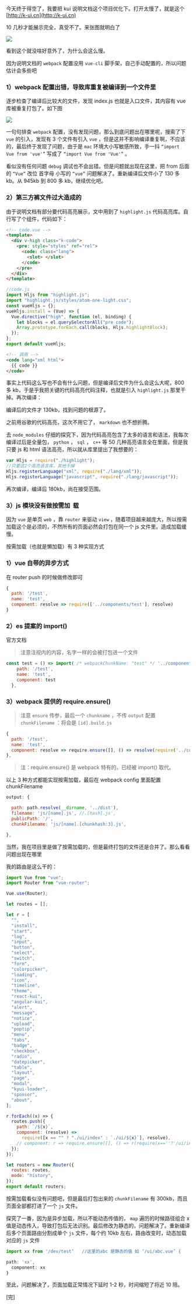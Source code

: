 今天终于得空了，我要把 kui 说明文档这个项目优化下。打开太慢了，就是这个 [http://k-ui.cn](http://k-ui.cn)

10 几秒才能展示完全，真受不了。来张图就明白了

![](https://www.chuchur.com/upload/2018/1521536803437.png)

看到这个就没啥好意外了，为什么会这么慢。

因为说明文档的 `webpack` 配置没用 `vue-cli` 脚手架，自己手动配置的，所以问题估计会多些吧

### 1）webpack 配置出错，导致库重复被编译到一个文件里

逐步检查了编译后比较大的文件，发现 index.js 也就是入口文件，其内容有 vue 库被重复打包了。如下图

![](https://www.chuchur.com/upload/2018/1521538004963.png)   

一句句排查 `webpack` 配置，没有发现问题，那么到底问题出在哪里呢，搜索了下 `vue` 的引入，发现有 3 个文件有引入 `vue` ，但是这并不影响编译重复啊，不应该的，最后终于发现了问题，由于是 `mac` 环境大小写敏感所致，手一抖 `“import Vue from 'vue'”` 写成了 `“import Vue from 'Vue'”` 。

看似没有任何问题 `debug` 调试也不会出错。但是问题就出现在这里，把 from 后面的 `“Vue”` 改位 首字母 小写的 `“vue”` 问题解决了。重新编译后文件小了 130 多 kb。从 945kb 到 800 多 kb，继续优化吧。

### 2）第三方裤文件过大造成的

由于说明文档有部分要代码高亮展示，文中用到了 `highlight.js` 代码高亮库。自行写了个组件，代码如下：

```html
<!-- code.vue -->
<template>
  <div v-high class="k-code">
    <pre: style="styles" ref="rel">
      <code: class="lang">
        <slot> </slot>
      </code>
    </pre>
  </div>
</template>
```

```js
//code.js
import Hljs from "highlight.js";
import "highlight.js/styles/atom-one-light.css";
const vueHljs = {};
vueHljs.install = (Vue) => {
  Vue.directive("high", function (el, binding) {
    let blocks = el.querySelectorAll("pre code");
    Array.prototype.forEach.call(blocks, Hljs.highlightBlock);
  });
};
export default vueHljs;
```

```html
<!-- 调用 -->
<code lang="xml html">
  {{ code }}
</code>
```

事实上代码这么写也不会有什么问题，但是编译后文件为什么会这么大呢，800 多 kb，于是乎我把关键的代码高亮代码注释，也就是引入 `highlight.js` 那里干掉。再次编译：

编译后的文件才 130kb，找到问题的根源了。

之前用谷歌的代码高亮，这次不用它了， `markdown` 也不想折腾。

去 `node_modules` 仔细的探究下，因为代码高亮包含了太多的语言和语法，我每次编译过后是全量包， `python` ， `sql` ， `c++` 等 50 几种高亮语言全在里面，但是我只要 js 和 html 语法高亮，所以就从库里提出了我想要的：

```javascript
var Hljs = require("./highlight");
//只要这2个高亮语言库，其他干掉
Hljs.registerLanguage("xml", require("./lang/xml"));
Hljs.registerLanguage("javascript", require("./lang/javascript"));
```

再次编译，编译后 180kb，尚在接受范围。

### 3）js 模块没有做按需加 ​​ 载

因为 `vue` 是单页 `web` ，靠 `router` 来驱动 `view` ，随着项目越来越庞大，所以按需加载这个是必须的，不然所有的页面必然会打包在同一个 js 文件里。造成加载缓慢。

按需加载（也就是懒加载）有 3 种实现方式

### 1）vue 自带的异步方式

在 router push 的时候做修改即可

```javascript
{
  path: '/test',
  name: 'test',
  component: resolve => require(['../components/test'], resolve)
}
```

### 2）es 提案的 import()

官方文档

> 注意注视内的内容，名字一样的会被打包进一个文件

```js
const test = () => import( /* webpackChunkName: "test" */ '../components/test') {
    path: '/test',
    name: 'test',
    component: test
  },
```

### 3）webpack 提供的 require.ensure()

> 注意 `ensure` 传参，最后一个 `chunkname` ，不传 `output` 配置 `chunkFilename` ：将会是 `[id].build.js`

```js
{
  path: '/test',
  name: 'test',
  component: resolve => require.ensure([], () => resolve(require('../components/test')), 'test')
},
```

> 注：require.ensure() 是 webpack 特有的，已经被 import() 取代。

以上 3 种方式都能实现按需加载，最后在 webpack config 里面配置 chunkFilename

```js
output: {

  path: path.resolve(__dirname, '../dist'),
  filename: 'js/[name].js', //.[hash].js',
  publicPath: '/',
  chunkFilename: 'js/[name].[chunkhash:3].js',

},
```

当然，我在项目里是做了按需加载的，但是最终打包的文件还是合并了。那么看看问题出现在哪里

我的路由是这么干的：

```js
import Vue from "vue";
import Router from "vue-router";

Vue.use(Router);

let routes = [];

let r = [
  "",
  "install",
  "start",
  "log",
  "input",
  "button",
  "select",
  "switch",
  "form",
  "colorpicker",
  "loading",
  "icon",
  "timeline",
  "theme",
  "react-kui",
  "angular-kui",
  "alert",
  "message",
  "notice",
  "upload",
  "poptip",
  "menu",
  "tabs",
  "badge",
  "checkbox",
  "radio",
  "datepicker",
  "table",
  "layout",
  "page",
  "modal",
  "kyui-loader",
  "sponsor",
  "about",
];

r.forEach((x) => {
  routes.push({
    path: `/${x}`,
    component: (resolve) =>
      require([x == "" ? "./ui/index" : `./ui/${x}`], resolve),
    // component: r => require.ensure([], () => r(require(x==''?'/ui/index': `./ui/${x}` )), x)
  });
});

let routers = new Router({
  routes: routes,
  mode: "history",
});
export default routers;
```

按需加载看似没有问题吧，但是最后打包出来的 `chunkFilename` 有 300kb，而且页面全部都打进了一个 `js` 文件。

探究了一番，因为是异步加载，所以不能动态传值的， `map` 遍历的时候路径组合 x 值是动态传入，导致打包后无法识别。最后修改为静态的，问题解决了。重新编译后多个页面路由分割成单个 `js` 文件，每个约 10kb 左右，路由改变时，动态加载对应的 `js` 文件

```js
import xx from '/dev/test‘   //这里的abc 是静态的值 如 ‘/ui/abc.vue’ {

path: 'xx',
  component: xx
}
```

至此，问题解决了，页面加载正常情况下延时 1-2 秒，时间缩短了将近 10 陪。

[完]
